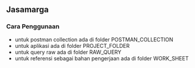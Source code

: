 ## Jasamarga

### Cara Penggunaan

- untuk postman collection ada di folder POSTMAN_COLLECTION
- untuk aplikasi ada di folder PROJECT_FOLDER
- untuk query raw ada di folder RAW_QUERY
- untuk referensi sebagai bahan pengerjaan ada di folder WORK_SHEET